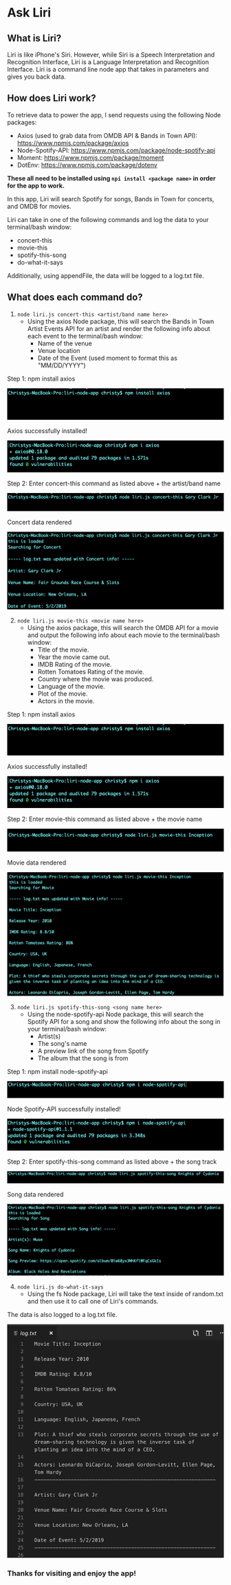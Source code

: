 # Ask Liri

## What is Liri? ##

Liri is like iPhone's Siri. However, while Siri is a Speech Interpretation and Recognition Interface, Liri is a Language Interpretation and Recognition Interface. Liri is a command line node app that takes in parameters and gives you back data.

## How does Liri work? ##

To retrieve data to power the app, I send requests using the following Node packages:
* Axios (used to grab data from OMDB API & Bands in Town API): https://www.npmjs.com/package/axios
* Node-Spotify-API: https://www.npmjs.com/package/node-spotify-api
* Moment: https://www.npmjs.com/package/moment
* DotEnv: https://www.npmjs.com/package/dotenv

**These all need to be installed using `npi install <package name>` in order for the app to work.**

In this app, Liri will search Spotify for songs, Bands in Town for concerts, and OMDB for movies.

Liri can take in one of the following commands and log the data to your terminal/bash window:
* concert-this
* movie-this
* spotify-this-song
* do-what-it-says

Additionally, using appendFile, the data will be logged to a log.txt file.

## What does each command do? ##

1. `node liri.js concert-this <artist/band name here>`
    * Using the axios Node package, this will search the Bands in Town Artist Events API for an artist and render the following info about each event to the terminal/bash window:
        - Name of the venue
        - Venue location
        - Date of the Event (used moment to format this as "MM/DD/YYYY")

Step 1: npm install axios

![1. npm install axios](images/npm-install-axios.png)

Axios successfully installed!

![axios successfully installed](images/axios-installed.png)

Step 2: Enter concert-this command as listed above + the artist/band name

![2. Enter concert-this command](images/concert-this-command.png)

Concert data rendered

![Concert data rendered](images/concert-this-results.png)


2. `node liri.js movie-this <movie name here>`
    * Using the axios package, this will search the OMDB API for a movie and output the following info about each movie to the terminal/bash window:
        - Title of the movie.
        - Year the movie came out.
        - IMDB Rating of the movie.
        - Rotten Tomatoes Rating of the movie.
        - Country where the movie was produced.
        - Language of the movie.
        - Plot of the movie.
        - Actors in the movie.

Step 1: npm install axios

![1. npm install axios](images/npm-install-axios.png)

Axios successfully installed!

![axios successfully installed](images/axios-installed.png)

Step 2: Enter movie-this command as listed above + the movie name

![2. Enter movie-this command](images/movie-this-command.png)

Movie data rendered

![Movie data rendered](images/movie-this-results.png)


3. `node liri.js spotify-this-song <song name here>`
    * Using the node-spotify-api Node package, this will search the Spotify API for a song and show the following info about the song in your terminal/bash window:
        - Artist(s)
        - The song's name
        - A preview link of the song from Spotify
        - The album that the song is from

Step 1: npm install node-spotify-api

![1. npm i node-spotify-api](images/npm-spotify-api.png)

Node Spotify-API successfully installed!

![spotify successfully installed](images/spotify-installed.png)

Step 2: Enter spotify-this-song command as listed above + the song track

![2. Enter spotify-this-song command](images/spotify-command.png)

Song data rendered

![Song data rendered](images/song-results.png)

4. `node liri.js do-what-it-says`
    * Using the fs Node package, Liri will take the text inside of random.txt and then use it to call one of Liri's commands.

The data is also logged to a log.txt file.

![log.txt image](images/log-txt-screen.png)


### Thanks for visiting and enjoy the app! ###




